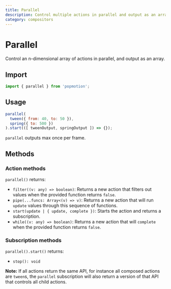 ```yaml
---
title: Parallel
description: Control multiple actions in parallel and output as an array.
category: compositors
---
```


# Parallel

Control an n-dimensional array of actions in parallel, and output as an array.

## Import

```javascript
import { parallel } from 'popmotion';
```

## Usage

```javascript
parallel(
  tween({ from: 40, to: 50 }),
  spring({ to: 500 })
).start(([ tweenOutput, springOutput ]) => {});
```

`parallel` outputs max once per frame.

## Methods

### Action methods

`parallel()` returns:

- `filter((v: any) => boolean)`: Returns a new action that filters out values when the provided function returns `false`.
- `pipe(...funcs: Array<(v) => v)`: Returns a new action that will run `update` values through this sequence of functions.
- `start(update | { update, complete })`: Starts the action and returns a subscription.
- `while((v: any) => boolean)`: Returns a new action that will `complete` when the provided function returns `false`.

### Subscription methods

`parallel().start()` returns:

- `stop(): void`

**Note:** If all actions return the same API, for instance all composed actions are `tween`s, the `parallel` subscription will also return a version of that API that controls all child actions.
